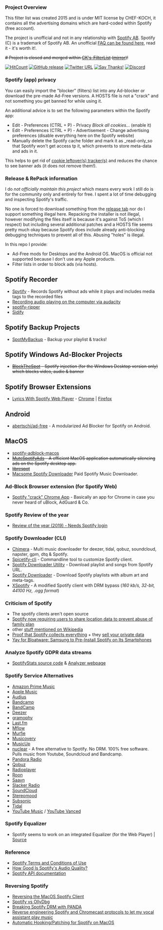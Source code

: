 ### Project Overview

This filter list was created 2015 and is under MIT license by CHEF-KOCH, it contains all the advertising domains which are hard-coded within Spotify (free account). <br/>

The project is unofficial and not in any relationship with [Spotify AB](https://en.wikipedia.org/wiki/Spotify). Spotify (C) is a trademark of Spotify AB. An unofficial [FAQ can be found here](https://github.com/CHEF-KOCH/Spotify-Ad-free/blob/master/Spotify%20FAQ.md), read it - it's worth it!. <br/>

~~# Project is closed and merged within [CK's-FilterList](https://github.com/CHEF-KOCH/CKs-FilterList) ([mirror](https://gitlab.com/CHEF-KOCH/cks-filterlist))!~~

[![HitCount](http://hits.dwyl.io/CHEF-KOCH/Spotify-Ad-free.svg)](http://hits.dwyl.io/CHEF-KOCH/Spotify-Ad-free)
[![GitHub release](https://img.shields.io/github/release/CHEF-KOCH/Spotify-Ad-free.svg?label=Latest%20Release&style=popout)](https://github.com/CHEF-KOCH/Spotify-Ad-free/releases/latest)
[![Twitter URL](https://img.shields.io/twitter/url/https/twitter.com/fold_left.svg?style=social&label=Follow%20%40CHEF-KOCH)](https://twitter.com/CKsTechNews)
[![Say Thanks!](https://img.shields.io/badge/Say%20Thanks-!-1EAEDB.svg)](https://saythanks.io/to/CHEF-KOCH)
[![Discord](https://discordapp.com/api/guilds/418256415874875402/widget.png)](https://discord.me/CHEF-KOCH)


### Spotify (app) privacy

You can easily import the "blocker" (filters) list into any Ad-blocker or download the pre-made Ad-Free versions. A HOSTS file is not a "crack" and not something you get banned for while using it.

An additional advice is to set the following parameters within the Spotify app:

- Edit - Preferences (CTRL + P) - Privacy _Block all cookies..._ (enable it)
- Edit - Preferences (CTRL + P) - Advertisement - Change advertising preferences (disable everything here on the Spotify website)
- Manually delete the Spotify cache folder and mark it as _read-only_so that Spotify won't get access tp it, which prevents to store meta-data and ads in it.

This helps to get rid of [cookie leftover(s) tracker(s)](https://old.reddit.com/r/privacy/comments/eqzg51/what_about_the_privacy_of_my_data_in_spotify/) and reduces the chance to see banner ads (it does not remove them!).


### Release & RePack information

I do _not officially maintain this project_ which means every work I still do is for the community only and entirely for free. I spent a lot of time debugging and inspecting Spotify's traffic.

No one is forced to download something from the [release tab](https://github.com/CHEF-KOCH/Spotify-Ad-free/releases) nor do I support something illegal here. Repacking the installer is not illegal, however modifying the files itself is because it's against ToS (which I respect) but including several additional patches and a HOSTS file seems pretty much okay because Spotify does include already anti-blocking debugging techniques to prevent all of this. Abusing "holes" is illegal.

In this repo I provide:
- Ad-Free mods for Desktops and the Android OS. MacOS is official not supported because I don't use any Apple products.
- Filter lists in order to block ads (via hosts).

## Spotify Recorder
- [Spytify](https://github.com/jwallet/spy-spotify) - Records Spotify without ads while it plays and includes media tags to the recorded files
- [Recording audio playing on the computer via audacity](https://manual.audacityteam.org/man/tutorial_recording_audio_playing_on_the_computer.html)
- [spotify-ripper](https://github.com/hbashton/spotify-ripper)
- [Sidify](https://www.sidify.de/)


## Spotify Backup Projects
- [SpotMyBackup](https://github.com/secuvera/SpotMyBackup) - Backup your playlist & tracks!


## Spotify Windows Ad-Blocker Projects
- ~~[BlockTheSpot](https://github.com/master131/BlockTheSpot/) - Spotify injection (for the Windows Desktop version only) which blocks video, audio & banner~~


## Spotify Browser Extensions
- [Lyrics With Spotify Web Player](https://github.com/mantou132/Spotify-Lyrics) - [Chrome](https://chrome.google.com/webstore/detail/spotify-lyrics/mkjfooclbdgjdclepjeepbmmjaclipod) | [Firefox](https://addons.mozilla.org/en-US/firefox/addon/spotify-lyrics/)


## Android
- [abertschi/ad-free](http://adfree.abertschi.ch) - A modularized Ad Blocker for Spotify on Android.


## MacOS
- [spotify-adblock-macos](https://github.com/AnanthVivekanand/spotify-adblock-macos)
- ~~[MuteSpotifyAds](https://github.com/simonmeusel/MuteSpotifyAds) - A efficient MacOS application automatically silencing ads on the Spotify desktop app.~~
- ~~[librespot](https://github.com/plietar/librespot)~~
- [Macsome Spotify Downloader](https://www.macsome.com/spotify-downloader/) Paid Spotify Music Downloader.


### Ad-Block Browser extension (for Spotify Web)
- [Spotify "crack" Chrome App](https://github.com/sooxiaotong/spotify-crack-chrome-app) - Basically an app for Chrome in case you never heard of uBlock, AdGuard & Co.


### Spotify Review of the year
- [Review of the year (2019) - Needs Spotify login](https://www.spotify.com/en/wrapped/)


### Spotify Downloader (CLI)
- [Chimera](https://notabug.org/Aesir/chimera) - Multi music downloader for deezer, tidal, qobuz, soundcloud, napster, gpm, dtq & Spotify.
- [Spicetify-cli](https://github.com/khanhas/spicetify-cli) - Commandline tool to customize Spotify client.
- [Spotify Downloader Utility](https://github.com/SwapnilSoni1999/spotify-dl) - Download playlist and songs from Spotify URL.
- [Spotify Downloader](https://github.com/ritiek/spotify-downloader) - Download Spotify playlists with album art and meta-tags.
- [XSpotify](https://github.com/meik97/XSpotify) - A modified Spotify client with DRM bypass (_160 kb/s, 32-bit, 44100 Hz, .ogg format_)


### Criticism of Spotify
- The spotify clients aren't open source
- [Spotify now requiring users to share location data to prevent abuse of family plan](https://9to5mac.com/2019/09/12/spottily-family-plan-location/)
- other [stuff mentioned on Wikipedia](https://en.wikipedia.org/wiki/Criticism_of_Spotify)
- [Proof that Spotify collects everything](https://twitter.com/steipete/status/1025024813889478656) + they [sell your private data](https://betanews.com/2016/07/22/spotify-sells-user-data-to-advertisers/)
- [Yay for Bloatware: Samsung to Pre-Install Spotify on Its Smartphones](https://news.softpedia.com/news/yay-for-bloatware-samsung-to-pre-install-spotify-on-its-smartphones-525250.shtml)


### Analyze Spotify GDPR data streams
- [SpotifyStats source code](https://github.com/Maxr1998/SpotifyStats) & [Analyzer webpage](https://maxr1998.github.io/SpotifyStats/)


### Spotify Service Alternatives
- [Amazon Prime Music](https://www.amazon.com/Amazon-Music/)
- [Apple Music](https://www.apple.com/chde/music/)
- [Audius](https://audius.co/)
- [Bandcamp](https://bandcamp.com/)
- [BandCamp](https://bandcamp.com/)
- [Deezer](https://www.deezer.com/en/)
- [gramophy](https://github.com/ladiesman6969/Gramophy)
- [Last.fm](http://www.last.fm/)
- [Mflow](http://beta.mflow.com/)
- [Murfie](https://www.murfie.com/)
- [Musicovery](http://b2b.musicovery.com/)
- [MusicUp](https://getmusicup.com/)
- [nuclear](https://github.com/nukeop/nuclear) - A free alternative to Spotify. No DRM. 100% free software. Pulls music from Youtube, Soundcloud and Bandcamp.
- [Pandora Radio](https://www.pandora.com/)
- [Qobuz](https://www.qobuz.com/gb-en/discover)
- [Radioplayer](https://www.radioplayer.co.uk/)
- [Roon](https://roonlabs.com/)
- [Saavn](https://www.jiosaavn.com/)
- [Slacker Radio](https://www.livexlive.com/)
- [SoundCloud](https://soundcloud.com/)
- [Stereomood](https://stereomood.com/)
- [Subsonic](http://www.subsonic.org/pages/index.jsp)
- [Tidal](https://tidal.com/)
- [YouTube Music](https://music.youtube.com/) / [YouTube Vanced](https://vanced.app/)


### Spotify Equalizer
- Spotify seems to work on an integrated Equalizer (for the Web Player) | [Source](https://twitter.com/wongmjane/status/1226825288119537664?ref_src=twsrc%5Etfw)


### Reference
- [Spotify Terms and Conditions of Use](https://www.spotify.com/us/legal/end-user-agreement/#s9)
- [How Good Is Spotify's Audio Quality?](https://www.xaprb.com/blog/spotify-audio-quality/)
- [Spotify API documentation](https://developer.spotify.com/documentation/web-api/)


### Reversing Spotify
- [Reversing the MacOS Spotify Client](https://medium.com/@lerner98/skiptracing-reversing-spotify-app-3a6df367287d)
- [Spotify vs OllyDbg](http://www.steike.com/code/spotify-vs-ollydbg/)
- [Breaking Spotify DRM with PANDA](http://moyix.blogspot.com/2014/07/breaking-spotify-drm-with-panda.html)
- [Reverse engineering Spotify and Chromecast protocols to let my vocal assistant play music](https://developers.caffeina.com/reverse-engineering-spotify-and-chromecast-protocols-to-let-my-vocal-assistant-play-music-ada4767efa2?source=linkShare-7c6a9af31a39-1517909746)
- [Automatic Hooking/Patching for Spotify on MacOS](https://medium.com/swlh/skiptracing-automated-hook-resolution-74eda756533d)
